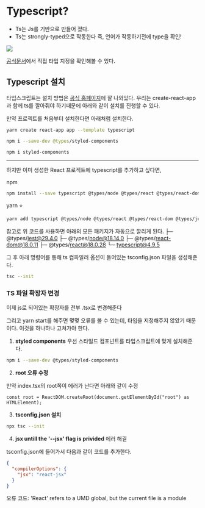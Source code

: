 # Typescript?

- Ts는 Js를 기반으로 만들어 졌다.
- Ts는 strongly-typed으로 작동한다 즉, 언어가 작동하기전에 type을 확인!

![](https://i.imgur.com/fdPZImM.png)

[공식문서](https://www.typescriptlang.org/)에서 직접 타입 지정을 확인해볼 수 있다.

## Typescript 설치

타입스크립트는 설치 방법은 [공식 홈페이지](https://create-react-app.dev/docs/adding-typescript/)에 잘 나와있다. 우리는 create-react-app과 함께 ts를 깔아줘야 하기때문에 아래와 같이 설치를 진행할 수 있다.

만약 프로젝트를 처음부터 설치한다면 아래처럼 설치한다.
```bash
yarn create react-app app --template typescript
```

```bash
npm i --save-dev @types/styled-components  
```

```bash
npm i styled-components
```
-----

하지만  이미 생성한 React 프로젝트에 typescript를 추가하고 싶다면,

npm
```bash
npm install --save typescript @types/node @types/react @types/react-dom @types/jest
```

yarn ⭐️
```bash
yarn add typescript @types/node @types/react @types/react-dom @types/jest
```

참고로 위 코드를 사용하면  아래의 모든 패키지가 자동으로 깔리게 된다.
├─ @types/jest@29.4.0
├─ @types/node@18.14.0
├─ @types/react-dom@18.0.11
├─ @types/react@18.0.28
└─ typescript@4.9.5

그 후 아래 명령어를 통해 ts 컴파일러 옵션이 들어있는 tsconfig.json 파일을 생성해준다.

```bash
tsc --init
```

### TS 파일 확장자 변경

이제 js로 되어있는 확장자를 전부 .tsx로 변경해준다

그리고 yarn start를 해주면 몇몇 오류를 볼 수 있는데, 타입을 지정해주지 않았기 때문이다. 이것을 하나하나 고쳐가야 한다.

1. **styled components**
우선 스타일드 컴포넌트를 타입스크립트에 맞게 설치해준다.

```bash
npm i --save-dev @types/styled-components
```

2. **root 오류 수정**

만약 index.tsx의 root쪽이 에러가 난다면 아래와 같이 수정

```tsx
const root = ReactDOM.createRoot(document.getElementById("root") as HTMLElement);
```

3. **tsconfig.json 설치**

```bash
npx tsc --init
```

4. **jsx untill the '--jsx' flag is privided** 에러 해결

tsconfig.json에 들어가서 다음과 같이 코드를 추가한다.

```json
{
  "compilerOptions": {
    "jsx": "react-jsx"
  }
}
```

오류 코드: 'React' refers to a UMD global, but the current file is a module
